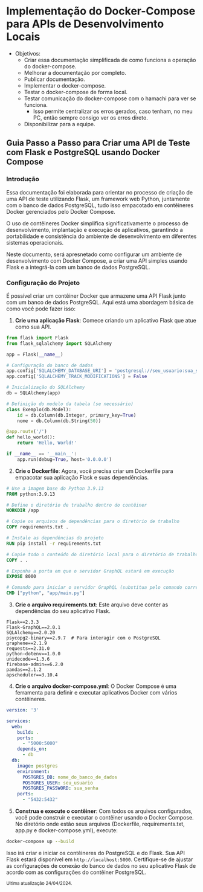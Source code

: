 # Implementação do Docker-Compose para APIs de Desenvolvimento Locais


- Objetivos:
    - Criar essa documentação simplificada de como funciona a operação do docker-compose.
    - Melhorar a documentação por completo.
    - Publicar documentação.
    - Implementar o docker-compose.
    - Testar o docker-compose de forma local.
    - Testar comunicação do docker-compose com o hamachi para ver se funciona.
        - Isso permite centralizar os erros gerados, caso tenham, no meu PC, então sempre consigo ver os erros direto.
    - Disponibilizar para a equipe.


## Guia Passo a Passo para Criar uma API de Teste com Flask e PostgreSQL usando Docker Compose

### Introdução

Essa documentação foi elaborada para orientar no processo de criação de uma API de teste utilizando Flask, um framework web Python, juntamente com o banco de dados PostgreSQL, tudo isso empacotado em contêineres Docker gerenciados pelo Docker Compose.

O uso de contêineres Docker simplifica significativamente o processo de desenvolvimento, implantação e execução de aplicativos, garantindo a portabilidade e consistência do ambiente de desenvolvimento em diferentes sistemas operacionais.

Neste documento, será apresnetado como configurar um ambiente de desenvolvimento com Docker Compose, a criar uma API simples usando Flask e a integrá-la com um banco de dados PostgreSQL.


### Configuração do Projeto

É possível criar um contêiner Docker que armazene uma API Flask junto com um banco de dados PostgreSQL. Aqui está uma abordagem básica de como você pode fazer isso:

1. **Crie uma aplicação Flask**: Comece criando um aplicativo Flask que atue como sua API.

```py
from flask import Flask
from flask_sqlalchemy import SQLAlchemy

app = Flask(__name__)

# Configuração do banco de dados
app.config['SQLALCHEMY_DATABASE_URI'] = 'postgresql://seu_usuario:sua_senha@endereco_do_banco_de_dados/nome_do_banco_de_dados'
app.config['SQLALCHEMY_TRACK_MODIFICATIONS'] = False

# Inicialização do SQLAlchemy
db = SQLAlchemy(app)

# Definição do modelo da tabela (se necessário)
class Exemplo(db.Model):
    id = db.Column(db.Integer, primary_key=True)
    nome = db.Column(db.String(50))

@app.route('/')
def hello_world():
    return 'Hello, World!'

if __name__ == '__main__':
    app.run(debug=True, host='0.0.0.0')

```

2. **Crie o Dockerfile**: Agora, você precisa criar um Dockerfile para empacotar sua aplicação Flask e suas dependências.

```dockerfile
# Use a imagem base do Python 3.9.13
FROM python:3.9.13

# Define o diretório de trabalho dentro do contêiner
WORKDIR /app

# Copie os arquivos de dependências para o diretório de trabalho
COPY requirements.txt .

# Instale as dependências do projeto
RUN pip install -r requirements.txt

# Copie todo o conteúdo do diretório local para o diretório de trabalho no contêiner
COPY . .

# Exponha a porta em que o servidor GraphQL estará em execução
EXPOSE 8000

# Comando para iniciar o servidor GraphQL (substitua pelo comando correto do seu aplicativo)
CMD ["python", "app/main.py"]
```

3. **Crie o arquivo requirements.txt**: Este arquivo deve conter as dependências do seu aplicativo Flask.

```text
Flask==2.3.3
Flask-GraphQL==2.0.1
SQLAlchemy==2.0.20
psycopg2-binary==2.9.7  # Para interagir com o PostgreSQL
graphene==2.1.9
requests==2.31.0
python-dotenv==1.0.0
unidecode==1.3.6
firebase-admin==6.2.0
pandas==2.1.2
apscheduler==3.10.4
```

4. **Crie o arquivo docker-compose.yml**: O Docker Compose é uma ferramenta para definir e executar aplicativos Docker com vários contêineres.

```yml
version: '3'

services:
  web:
    build: .
    ports:
      - "5000:5000"
    depends_on:
      - db
  db:
    image: postgres
    environment:
      POSTGRES_DB: nome_do_banco_de_dados
      POSTGRES_USER: seu_usuario
      POSTGRES_PASSWORD: sua_senha
    ports:
      - "5432:5432"
```

5. **Construa e execute o contêiner**: Com todos os arquivos configurados, você pode construir e executar o contêiner usando o Docker Compose. No diretório onde estão seus arquivos (Dockerfile, requirements.txt, app.py e docker-compose.yml), execute:

```bash
docker-compose up --build
```

Isso irá criar e iniciar os contêineres do PostgreSQL e do Flask. Sua API Flask estará disponível em `http://localhost:5000`. Certifique-se de ajustar as configurações de conexão do banco de dados no seu aplicativo Flask de acordo com as configurações do contêiner PostgreSQL.


<sub>Ultima atualização 24/04/2024.</sub>
